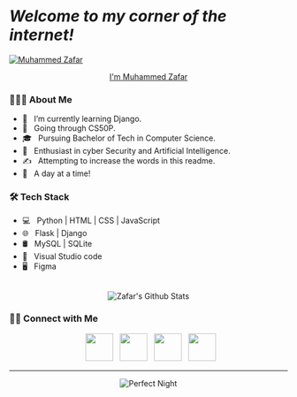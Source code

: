 # *Welcome to my corner of the internet!*

[![**Muhammed Zafar**](https://user-images.githubusercontent.com/98420006/213889748-cd716229-a614-4b65-8a85-8a950c8cbbfa.png)](https://mzafarm.github.io/SignatureSource/)
<p align="center">
  <a href="https://github.com/MZaFaRM/SignatureSource"> I'm Muhammed Zafar </a>
</p>


<h3> 👨🏻‍💻 About Me </h3>

- 🔭 &nbsp; I’m currently learning Django.
- 🤔 &nbsp; Going through CS50P.
- 🎓 &nbsp; Pursuing Bachelor of Tech in Computer Science.
- 🌱 &nbsp; Enthusiast in cyber Security and Artificial Intelligence.
- ✍️ &nbsp; Attempting to increase the words in this readme.
- 🍁 &nbsp; A day at a time!


<h3>🛠 Tech Stack</h3>

- 💻 &nbsp; Python | HTML | CSS | JavaScript 
- 🌐 &nbsp; Flask | Django
- 🛢 &nbsp; MySQL | SQLite
- 🔧 &nbsp; Visual Studio code
- 🖥 &nbsp; Figma

<br>

<div align="center">
  <img align="center" src="https://github-readme-stats.vercel.app/api?username=MZaFaRM&include_all_commits=true&count_private=true&show_icons=true&line_height=20&title_color=7A7ADB&icon_color=2234AE&text_color=D3D3D3&bg_color=0,000000,130F40" alt="Zafar's Github Stats">
<!--   <img align="center" src="https://github-readme-stats.vercel.app/api/top-langs/?username=MZaFaRM&layout=compact&text_color=daf7dc&bg_color=151515" alt="Zafar's Top Langs"> -->
</div>


<h3> 🤝🏻 Connect with Me </h3>

<p align="center">
&nbsp; <a href="https://twitter.com/M_ZaFaR_M" target="_blank" rel="noopener noreferrer"><img src="https://img.icons8.com/plasticine/100/000000/twitter.png" width="50" /></a>  
&nbsp; <a href="https://www.instagram.com/___zxfxr___/" target="_blank" rel="noopener noreferrer"><img src="https://img.icons8.com/plasticine/100/000000/instagram.png" width="50" /></a>  
&nbsp; <a href="https://www.linkedin.com/in/muhammed-zafar-b4462a22a/" target="_blank" rel="noopener noreferrer"><img src="https://img.icons8.com/plasticine/100/000000/linkedin.png" width="50" /></a>
&nbsp; <a href="mailto:muhammedzafar.mm@gmail.com" target="_blank" rel="noopener noreferrer"><img src="https://img.icons8.com/plasticine/100/000000/gmail.png"  width="50" /></a>
</p>

----

<div align="center">
  <img align="center" src="https://steamuserimages-a.akamaihd.net/ugc/1655601092778752787/E56BABA884C0FACFBF6757AE15B6F07BBBBDEE8C/?imw=512&&ima=fit&impolicy=Letterbox&imcolor=%23000000&letterbox=false" alt="Perfect Night">
</div>

